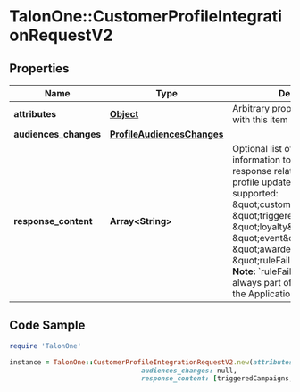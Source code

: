 # TalonOne::CustomerProfileIntegrationRequestV2

## Properties

Name | Type | Description | Notes
------------ | ------------- | ------------- | -------------
**attributes** | [**Object**](.md) | Arbitrary properties associated with this item | [optional] 
**audiences_changes** | [**ProfileAudiencesChanges**](ProfileAudiencesChanges.md) |  | [optional] 
**response_content** | **Array&lt;String&gt;** | Optional list of requested information to be present on the response related to the customer profile update.  Currently supported: \&quot;customerProfile\&quot;, \&quot;triggeredCampaigns\&quot;, \&quot;loyalty\&quot;, \&quot;event\&quot;, \&quot;awardedGiveaways\&quot;, \&quot;ruleFailureReasons\&quot;.  **Note:** &#x60;ruleFailureReasons&#x60; is always part of the response when the Application type is &#x60;sandbox&#x60;.  | [optional] 

## Code Sample

```ruby
require 'TalonOne'

instance = TalonOne::CustomerProfileIntegrationRequestV2.new(attributes: {&quot;Language&quot;:&quot;english&quot;,&quot;ShippingCountry&quot;:&quot;DE&quot;},
                                 audiences_changes: null,
                                 response_content: [triggeredCampaigns, customerProfile])
```


